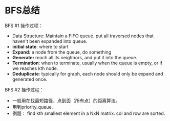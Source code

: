 # BFS总结

BFS \#1 操作过程：

* Data Structure: Maintain a FIFO queue. put all traversed nodes that haven't been expanded into queue.
* **initial state**: where to start
* **Expand:** a node from the queue, do something
* **Generate:**  reach all its neighbors, and put it into the queue.
* **Termination**: when to terminate, usually when the queue is empty, or if we reaches kth node.
* **Deduplicate**: typically for graph, each node should only be expand and generated once. 

BFS \#2 操作过程：

* 一般用在找最短路径，点到面（所有点）的距离算法。
* 用到priority\_queue.
* 例题： find kth smallest element in a NxN matrix. col and row are sorted. 

